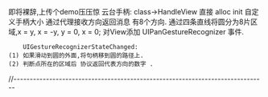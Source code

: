 

 即将裸辞,上传个demo压压惊
云台手柄:
        class->HandleView
        直接 alloc init   自定义手柄大小  通过代理接收方向返回消息<HandleDelegate> 有8个方向.
通过四条直线将圆分为8片区域,x = y, x = -y, y = 0, x = 0;
        对View添加 UIPanGestureRecognizer 事件.

        UIGestureRecognizerStateChanged:
    (1) 如果滑动到圆的外面,将句柄移到圆的路径上.
    (2) 判断点所在的区域后 协议返回代表方向的数字 .

//------------------------------------------------------------------------------


